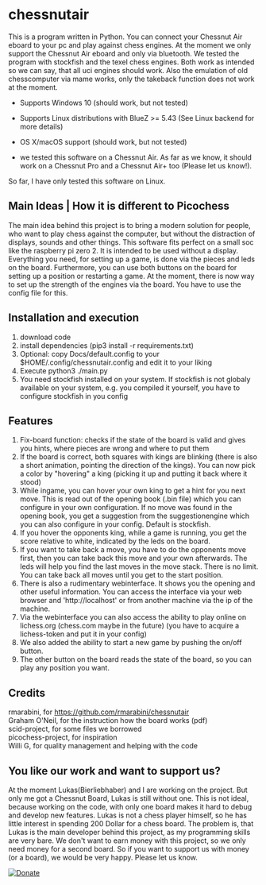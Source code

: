 # chessnutair
This is a program written in Python. You can connect your Chessnut Air eboard to your pc and play against chess engines.
At the moment we only support the Chessnut Air eboard and only via bluetooth. We tested the program with stockfish and 
the texel chess engines. Both work as intended so we can say, that all uci engines should work. Also the emulation of 
old chesscomputer via mame works, only the takeback function does not work at the moment. 

 * Supports Windows 10 (should work, but not tested)
 * Supports Linux distributions with BlueZ >= 5.43 (See Linux backend for more details)
 * OS X/macOS support (should work, but not tested)

 * we tested this software on a Chessnut Air. As far as we know, it should work on a Chessnut Pro and a Chessnut Air+ too (Please let us know!). 

So far, I have only tested this software on Linux.

## Main Ideas | How it is different to Picochess
The main idea behind this project is to bring a modern solution for people, who want to play chess against the computer, 
but without the distraction of displays, sounds and other things.
This software fits perfect on a small soc like the raspberry pi zero 2. It is intended to be used without a display. 
Everything you need, for setting up a game, is done via the pieces and leds on the board. Furthermore, you can use both 
buttons on the board for setting up a position or restarting a game. At the moment, there is now way to set up the strength
of the engines via the board. You have to use the config file for this.

## Installation and execution
 1. download code
 2. install dependencies (pip3 install -r requirements.txt)
 3. Optional: copy Docs/default.config to your $HOME/.config/chessnutair.config and edit it to your liking
 4. Execute python3 ./main.py
 5. You need stockfish installed on your system. If stockfish is not globaly available on your system, e.g. you compiled it yourself, you have to configure stockfish in you config
 

## Features
 1. Fix-board function: checks if the state of the board is valid and gives you hints, where pieces are wrong and 
 where to put them
 2. If the board is correct, both squares with kings are blinking (there is also a short animation, pointing the direction of the kings). You can now pick a color by "hovering" a king (picking it 
 up and putting it back where it stood)
 3. While ingame, you can hover your own king to get a hint for you next move. This is read out of the opening book 
 (.bin file) which you can configure in your own configuration. If no move was found in the opening book, you get a 
 suggestion from the suggestionengine which you can also configure in your config. Default is stockfish.
 4. If you hover the opponents king, while a game is running, you get the score relative to white, indicated by the leds
 on the board.
 5. If you want to take back a move, you have to do the opponents move first, then you can take back this move and your
 own afterwards. The leds will help you find the last moves in the move stack. There is no limit. You can take back all
 moves until you get to the start position.
 6. There is also a rudimentary webinterface. It shows you the opening and other useful information. You can access the
interface via your web browser and 'http://localhost' or from another machine via the ip of the machine.
 7. Via the webinterface you can also access the ability to play online on lichess.org (chess.com maybe in the future)
 (you have to acquire a lichess-token and put it in your config)
 8. We also added the ability to start a new game by pushing the on/off button.
 9. The other button on the board reads the state of the board, so you can play any position you want.
## Credits
 rmarabini, for https://github.com/rmarabini/chessnutair \
 Graham O'Neil, for the instruction how the board works (pdf) \
 scid-project, for some files we borrowed \
 picochess-project, for inspiration \
 Willi G, for quality management and helping with the code

## You like our work and want to support us?
At the moment Lukas(Bierliebhaber) and I are working on the project. But only me got a Chessnut Board, Lukas is still without 
one. This is not ideal, because working on the code, with only one board makes it hard to debug and develop new features. 
Lukas is not a chess player himself, so he has little interest in spending 200 Dollar for a chess board. The problem is, that 
Lukas is the main developer behind this project, as my programming skills are very bare.
We don't want to earn money with this project, so we only need money for a second board. 
So if you want to support us with money (or a board), we would be very happy. Please let us know.

[![Donate](https://img.shields.io/badge/Donate-PayPal-green.svg)](https://www.paypal.com/donate?campaign_id=8ZAT9JBLDMNDY)
